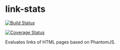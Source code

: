 # link-stats

[![Build Status](https://travis-ci.org/KaiHofstetter/link-stats.svg?branch=master)](https://travis-ci.org/KaiHofstetter/link-stats)

[![Coverage Status](https://coveralls.io/repos/KaiHofstetter/link-stats/badge.png?branch=master)](https://coveralls.io/r/KaiHofstetter/link-stats?branch=master)

Evaluates links of HTML pages based on PhantomJS.
